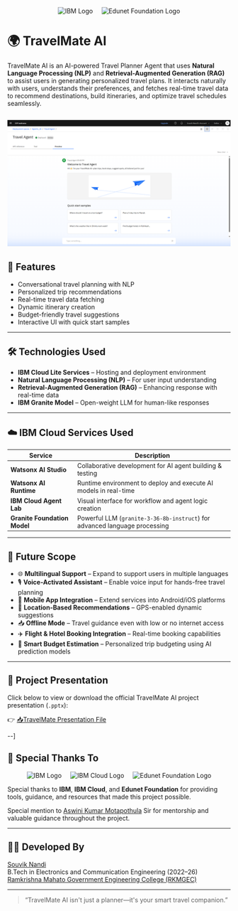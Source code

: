 <p align="center">
  <img src="https://upload.wikimedia.org/wikipedia/commons/5/51/IBM_logo.svg" height="50" alt="IBM Logo">
  &nbsp;&nbsp;&nbsp;
  <img src="https://edunetfoundation.org/wp-content/uploads/2022/06/edunet-logo-white.png" height="50" alt="Edunet Foundation Logo">
</p>

# 🌍 TravelMate AI

TravelMate AI is an AI-powered Travel Planner Agent that uses **Natural Language Processing (NLP)** and **Retrieval-Augmented Generation (RAG)** to assist users in generating personalized travel plans. It interacts naturally with users, understands their preferences, and fetches real-time travel data to recommend destinations, build itineraries, and optimize travel schedules seamlessly.

![TravelMate AI Preview](./Deployed-AI-Agent/TravelMate-Preview.png) 
---

## 🚀 Features

- Conversational travel planning with NLP
- Personalized trip recommendations
- Real-time travel data fetching
- Dynamic itinerary creation
- Budget-friendly travel suggestions
- Interactive UI with quick start samples

---

## 🛠️ Technologies Used

- **IBM Cloud Lite Services** – Hosting and deployment environment
- **Natural Language Processing (NLP)** – For user input understanding
- **Retrieval-Augmented Generation (RAG)** – Enhancing response with real-time data
- **IBM Granite Model** – Open-weight LLM for human-like responses

---

## ☁️ IBM Cloud Services Used

| Service                          | Description                                                                 |
|----------------------------------|-----------------------------------------------------------------------------|
| **Watsonx AI Studio**           | Collaborative development for AI agent building & testing                   |
| **Watsonx AI Runtime**          | Runtime environment to deploy and execute AI models in real-time           |
| **IBM Cloud Agent Lab**         | Visual interface for workflow and agent logic creation                     |
| **Granite Foundation Model**    | Powerful LLM (`granite-3-36-8b-instruct`) for advanced language processing |

---

## 🔮 Future Scope

- 🌐 **Multilingual Support** – Expand to support users in multiple languages  
- 🎙️ **Voice-Activated Assistant** – Enable voice input for hands-free travel planning  
- 📱 **Mobile App Integration** – Extend services into Android/iOS platforms  
- 📍 **Location-Based Recommendations** – GPS-enabled dynamic suggestions  
- 📥 **Offline Mode** – Travel guidance even with low or no internet access  
- ✈️ **Flight & Hotel Booking Integration** – Real-time booking capabilities  
- 🧠 **Smart Budget Estimation** – Personalized trip budgeting using AI prediction models  

---

## 📄 Project Presentation

Click below to view or download the official TravelMate AI project presentation (`.pptx`):

👉 [📥TravelMate Presentation File](./Project-ppt/TravelMate.pptx)


--]


## 🙏 Special Thanks To

<p align="center">
  <img src="https://upload.wikimedia.org/wikipedia/commons/5/51/IBM_logo.svg" height="40" alt="IBM Logo">
  &nbsp;&nbsp;&nbsp;
  <img src="https://user-images.githubusercontent.com/27962005/35868522-b81474fe-0b2a-11e8-8108-7efe8ead8107.png" height="40" alt="IBM Cloud Logo">
  &nbsp;&nbsp;&nbsp;
  <img src="https://edunetfoundation.org/wp-content/uploads/2022/06/edunet-logo-white.png" height="40" alt="Edunet Foundation Logo">
</p>

Special thanks to **IBM**, **IBM Cloud**, and **Edunet Foundation** for providing tools, guidance, and resources that made this project possible.

Special mention to [Aswini Kumar Motapothula](https://www.linkedin.com/in/aswini-kumar-motapothula) Sir for mentorship and valuable guidance throughout the project.

---

## 👨‍💻 Developed By

 [Souvik Nandi](https://www.linkedin.com/in/souvik-nandi-560b15260)  
B.Tech in Electronics and Communication Engineering (2022–26)  
[Ramkrishna Mahato Government Engineering College (RKMGEC)](https://rkmgec.ac.in)  

---

> “TravelMate AI isn't just a planner—it's your smart travel companion.”
